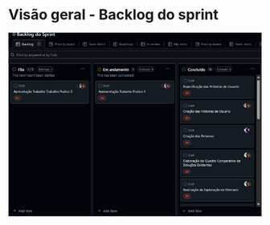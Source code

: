 # Visão geral - Backlog do sprint

<img src="https://github.com/IAGOx46/ESI-TP1/blob/17afd12cc5fa733dbbd86b672bef1570b2cf5395/images/Captura%20de%20tela%202025-05-11%20231229.png" width="800">
